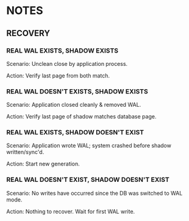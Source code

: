 NOTES
=====

## RECOVERY

### REAL WAL EXISTS, SHADOW EXISTS

Scenario: Unclean close by application process.

Action: Verify last page from both match.


### REAL WAL DOESN'T EXISTS, SHADOW EXISTS

Scenario: Application closed cleanly & removed WAL.

Action: Verify last page of shadow matches database page.


### REAL WAL EXISTS, SHADOW DOESN'T EXIST

Scenario: Application wrote WAL; system crashed before shadow written/sync'd.

Action: Start new generation. 


### REAL WAL DOESN'T EXIST, SHADOW DOESN'T EXIST

Scenario: No writes have occurred since the DB was switched to WAL mode.

Action: Nothing to recover. Wait for first WAL write.

